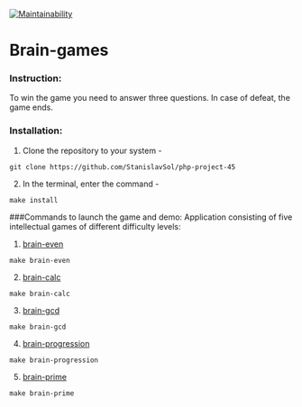 [![Maintainability](https://api.codeclimate.com/v1/badges/ecb0c5c42c51d90926dc/maintainability)](https://codeclimate.com/github/StanislavSol/php-project-45/maintainability)

# __Brain-games__

### Instruсtion:
To win the game you need to answer three questions. In case of defeat, the game ends.

### Installation:
1. Clone the repository to your system -
```
git clone https://github.com/StanislavSol/php-project-45
```
2. In the terminal, enter the command -
```
make install
```

###Commands to launch the game and demo:
Application consisting of five intellectual games of different difficulty levels:
1. [brain-even](https://asciinema.org/a/yL1jSMa9vt84dhNNMgeer4iHi)
```
make brain-even
```
2. [brain-calc](https://asciinema.org/a/KjSORzzivT8xa17qyYx41F5z3)
```
make brain-calc
```
3. [brain-gcd](https://asciinema.org/a/BBqRKW4ki4A0ncoawrv2HRFcU)
```
make brain-gcd
```
4. [brain-progression](https://asciinema.org/a/BBqRKW4ki4A0ncoawrv2HRFcU)
```
make brain-progression
```
5. [brain-prime](https://asciinema.org/a/7XsdJqt4pgeBGih0AoePh1Taz)
```
make brain-prime
```
